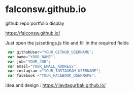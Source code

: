 # falconsw.github.io
github repo portfolio display

https://falconsw.github.io/


Just open the js/settings.js file and fill in the required fields
```javascript
 var githubUser="YOUR_GITHUB_USERNAME";
 var name="YOUR_NAME";
 var job="YOUR_JOB";
 var email="YOUR_EMAIL_ADDRESS";
 var instagram ="YOUR_INSTAGRAM_USERNAME";
 var facebook ="YOUR_FACEBOOK_USERNAME";
```
idea and design :
https://ilaydagurbak.github.io/
